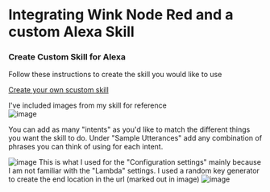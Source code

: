 # Integrating Wink Node Red and a custom Alexa Skill

### Create Custom Skill for Alexa
Follow these instructions to create the skill you would like to use

[Create your own scustom skill](https://developer.amazon.com/public/solutions/alexa/alexa-skills-kit/overviews/steps-to-build-a-custom-skill "Skill instructions")

I've included images from my skill for reference  
![image](https://github.com/tfatykhov/WinkRedNode/blob/master/images/custom-skill-1.PNG?raw=true)

You can add as many "intents" as you'd like to match the different things you want the skill to do. Under "Sample Utterances" add any combination of phrases you can think of using for each intent.

![image](https://github.com/tfatykhov/WinkRedNode/blob/master/images/customskill2.PNG?raw=true)
This is what I used for the "Configuration settings" mainly because I am not familiar with the "Lambda" settings. I used a random key generator to create the end location in the url (marked out in image)
![image](WinkRedNode/images/CustomSkill3.PNG?raw=true)



